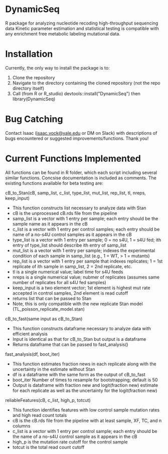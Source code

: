 # DynamicSeq
R package for analyzing nucleotide recoding high-throughput sequencing data
Kinetic parameter estimation and statistical testing is compatible with any enrichment free metabolic labeling mutational data.
# Installation
Currently, the only way to install the package is to:
  1. Clone the repository
  2. Navigate to the directory containing the cloned repository (not the repo directory itself)
  3. Call (from R or R_studio) devtools::install("DynamicSeq") then library(DynamicSeq)
# Bug Catching
Contact Isaac (isaac.vock@yale.edu or DM on Slack) with descriptions of bugs encountered or suggested improvements/functions. Thank you!
# Current Functions Implemented
All functions can be found in R folder, which each script including several similar functions. Concsise documentation is included as
comments. The existing functions available for beta testing are:

cB_to_Stan(cB, samp_list, c_list, type_list, mut_list, rep_list, tl, nreps, keep_input)
  * This function constructs list necessary to analyze data with Stan
  * cB is the unprocessed cB.rds file from the pipeline
  * samp_list is a vector with 1 entry per sample; each entry should be the sample name as it appears in the cB
  * c_list is a vector with 1 entry per control samples; each entry should be name of a no-s4U control samples as it appears in the cB
  * type_list is a vector with 1 entry per sample; 0 = no s4U, 1 = s4U fed; ith entry of type_list should describe ith entry of samp_list
  * mut_list is a vector with 1 entry per sample; indexes the experimental condition of each sample in samp_list (e.g., 1 = WT, > 1 = mutants)
  * rep_list is a vector with 1 entry per sample that indexes replicates; 1 = 1st replicate of ith sample in samp_list, 2 = 2nd replicate, etc.
  * tl is a single numerical value; label time for s4U feeds
  * nreps is a single numerical value; nubmer of replicates (assumes same number of replicates for all s4U fed samples)
  * keep_input is a two element vector; 1st element is highest mut rate accepted in control samples, 2nd element is read cutoff
  * returns list that can be passed to Stan
  * Note, this is only compatible with the new replicate Stan model (TL_poisson_replicate_model.stan)

cB_to_fast(same input as cB_to_Stan)
  * This function constructs dataframe necessary to analyze data with efficient analysis
  * Input is identical as that for cB_to_Stan but output is a dataframe
  * Returns dataframe that can be passed to fast_analysis()

fast_analysis(df, boot_iter)
  * This function estimates fraction news in each replicate along with the uncertainty in the estimate without Stan
  * df is a dataframe with the same form as the output of cB_to_fast
  * boot_iter Number of times to resample for bootstrapping; default is 50
  * Output is dataframe with fraction new and logit(fraction new) estimate for each replicate as well as the uncertainty for the logit(fraction new)
  
reliableFeatures(cB, c_list, high_p, totcut)
  * This function identifies features with low control sample mutation rates and high read count totals
  * cB is the cB.rds file from the pipeline with at least sample, XF, TC, and n columns
  * c_list is a vector with 1 entry per control sample; each entry should be the name of a no-s4U control sample as it appears in the cB
  * high_p is the mutation rate cutoff for the control sample
  * totcut is the total read count cutoff

